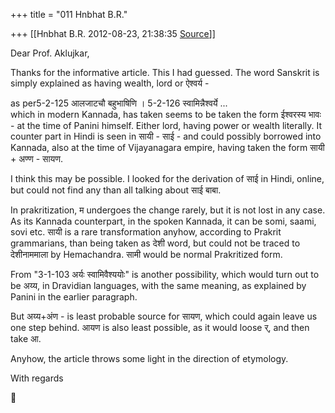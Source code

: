 +++
title = "011 Hnbhat B.R."

+++
[[Hnbhat B.R.	2012-08-23, 21:38:35 [Source](https://groups.google.com/g/bvparishat/c/kDCbWEpNV6Y)]]



Dear Prof. Aklujkar,

  

Thanks for the informative article. This I had guessed. The word Sanskrit is simply explained as having wealth, lord or ऐश्वर्य -

  

as per5-2-125 आलजाटचौ बहुभाषिणि । 5-2-126 स्वामिन्नैश्वर्ये ...  
which in modern Kannada, has taken seems to be taken the form ईश्वरस्य भावः - at the time of Panini himself. Either lord, having power or wealth literally. It counter part in Hindi is seen in सायी - साई - and could possibly borrowed into Kannada, also at the time of Vijayanagara empire, having taken the form सायी + अण्ण - सायण.

  

I think this may be possible. I looked for the derivation of साई in Hindi, online, but could not find any than all talking about साई बाबा.

  

In prakritization, म undergoes the change rarely, but it is not lost in any case. As its Kannada counterpart, in the spoken Kannada, it can be somi, saami, sovi etc. सायी is a rare transformation anyhow, according to Prakrit grammarians, than being taken as देशी word, but could not be traced to देशीनाममाला by Hemachandra. सामी would be normal Prakritized form.  
  
From "3-1-103 अर्यः स्वामिवैश्ययोः" is another possibility, which would turn out to be अय्य, in Dravidian languages, with the same meaning, as explained by Panini in the earlier paragraph.

  

But अय्य+अंण - is least probable source for सायण, which could again leave us one step behind. आयण is also least possible, as it would loose र्, and then take आ.

  

Anyhow, the article throws some light in the direction of etymology.  
  
With regards




